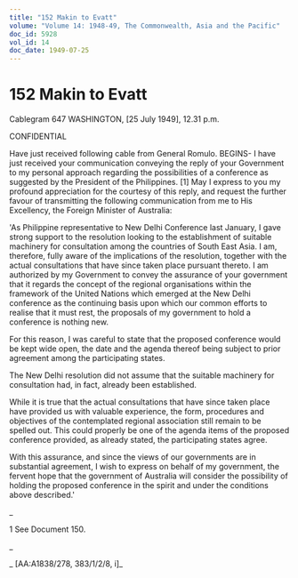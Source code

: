 ```yaml
---
title: "152 Makin to Evatt"
volume: "Volume 14: 1948-49, The Commonwealth, Asia and the Pacific"
doc_id: 5928
vol_id: 14
doc_date: 1949-07-25
---
```


# 152 Makin to Evatt

Cablegram 647 WASHINGTON, [25 July 1949], 12.31 p.m.

CONFIDENTIAL

Have just received following cable from General Romulo. BEGINS- I have just received your communication conveying the reply of your Government to my personal approach regarding the possibilities of a conference as suggested by the President of the Philippines. [1] May I express to you my profound appreciation for the courtesy of this reply, and request the further favour of transmitting the following communication from me to His Excellency, the Foreign Minister of Australia:

'As Philippine representative to New Delhi Conference last January, I gave strong support to the resolution looking to the establishment of suitable machinery for consultation among the countries of South East Asia. I am, therefore, fully aware of the implications of the resolution, together with the actual consultations that have since taken place pursuant thereto. I am authorized by my Government to convey the assurance of your government that it regards the concept of the regional organisations within the framework of the United Nations which emerged at the New Delhi conference as the continuing basis upon which our common efforts to realise that it must rest, the proposals of my government to hold a conference is nothing new.

For this reason, I was careful to state that the proposed conference would be kept wide open, the date and the agenda thereof being subject to prior agreement among the participating states.

The New Delhi resolution did not assume that the suitable machinery for consultation had, in fact, already been established.

While it is true that the actual consultations that have since taken place have provided us with valuable experience, the form, procedures and objectives of the contemplated regional association still remain to be spelled out. This could properly be one of the agenda items of the proposed conference provided, as already stated, the participating states agree.

With this assurance, and since the views of our governments are in substantial agreement, I wish to express on behalf of my government, the fervent hope that the government of Australia will consider the possibility of holding the proposed conference in the spirit and under the conditions above described.'

_

1 See Document 150.

_

_ [AA:A1838/278, 383/1/2/8, i]_
